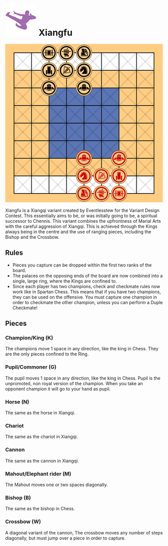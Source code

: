 # ![Xiangfu](https://github.com/gbtami/pychess-variants/blob/master/static/icons/Xiangfu.svg) Xiangfu

![Xiangfu](https://github.com/gbtami/pychess-variants/blob/master/static/images/CVariantsGuide/Xiangfu.png)

Xiangfu is a Xiangqi variant created by Eventlesstew for the Variant Design Contest.
This essentially aims to be, or was initially going to be, a spiritual successor to Chennis. This variant combines the upfrontness of Marial Arts with the careful aggression of Xiangqi. This is achieved through the Kings always being in the centre and the use of ranging pieces, including the Bishop and the Crossbow.

## Rules

- Pieces you capture can be dropped within the first two ranks of the board.
- The palaces on the opposing ends of the board are now combined into a single, large ring, where the Kings are confined to.
- Since each player has two champions, check and checkmate rules now work like in Spartan Chess. This means that if you have two champions, they can be used on the offensive. You must capture one champion in order to checkmate the other champion, unless you can perform a Duple Checkmate!

## Pieces

### Champion/King (K)
The champions move 1 space in any direction, like the king in Chess. They are the only pieces confined to the Ring.

### Pupil/Commoner (G)
The pupil moves 1 space in any direction, like the king in Chess. Pupil is the unpromoted, non royal version of the champion. When you take an opponent champion it will go to your hand as pupil.

### Horse (N)
The same as the horse in Xiangqi.

### Chariot
The same as the chariot in Xiangqi.

### Cannon
The same as the cannon in Xiangqi.

### Mahout/Elephant rider (M)
The Mahout moves one or two spaces diagonally.

### Bishop (B)
The same as the bishop in Chess.

### Crossbow (W)
A diagonal variant of the cannon, The crossbow moves any number of steps diagonally, but must jump over a piece in order to capture.
